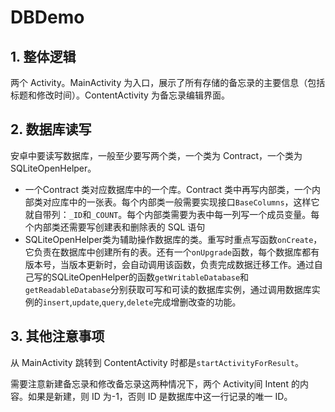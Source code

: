 # DBDemo

## 1. 整体逻辑

两个 Activity。MainActivity 为入口，展示了所有存储的备忘录的主要信息（包括标题和修改时间）。ContentActivity 为备忘录编辑界面。

## 2. 数据库读写

安卓中要读写数据库，一般至少要写两个类，一个类为 Contract，一个类为 SQLiteOpenHelper。

- 一个Contract 类对应数据库中的一个库。Contract 类中再写内部类，一个内部类对应库中的一张表。每个内部类一般需要实现接口`BaseColumns`，这样它就自带列：`_ID`和`_COUNT`。每个内部类需要为表中每一列写一个成员变量。每个内部类还需要写创建表和删除表的 SQL 语句
- SQLiteOpenHelper类为辅助操作数据库的类。重写时重点写函数`onCreate`，它负责在数据库中创建所有的表。还有一个`onUpgrade`函数，每个数据库都有版本号，当版本更新时，会自动调用该函数，负责完成数据迁移工作。通过自己写的SQLiteOpenHelper的函数`getWritableDatabase`和`getReadableDatabase`分别获取可写和可读的数据库实例，通过调用数据库实例的`insert`,`update`,`query`,`delete`完成增删改查的功能。

## 3. 其他注意事项

从 MainActivity 跳转到 ContentActivity 时都是`startActivityForResult`。

需要注意新建备忘录和修改备忘录这两种情况下，两个 Activity间 Intent 的内容。如果是新建，则 ID 为-1，否则 ID 是数据库中这一行记录的唯一 ID。

